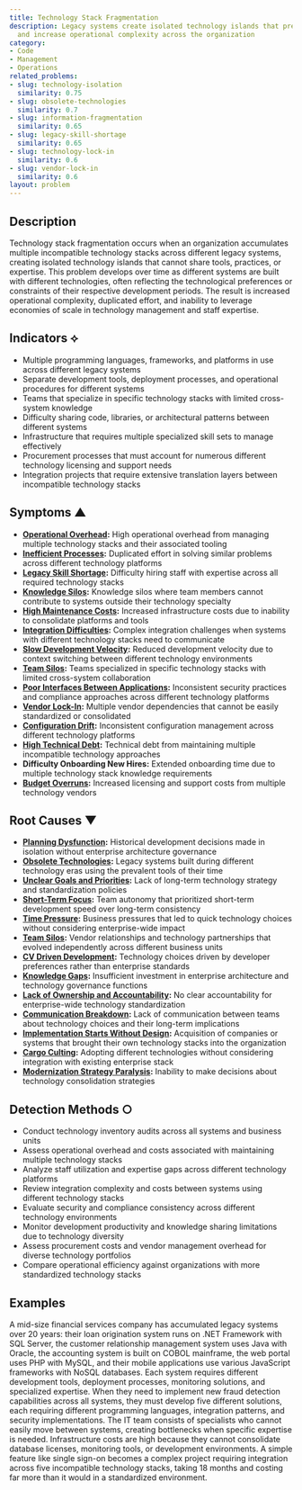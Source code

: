 ```yaml
---
title: Technology Stack Fragmentation
description: Legacy systems create isolated technology islands that prevent standardization
  and increase operational complexity across the organization
category:
- Code
- Management
- Operations
related_problems:
- slug: technology-isolation
  similarity: 0.75
- slug: obsolete-technologies
  similarity: 0.7
- slug: information-fragmentation
  similarity: 0.65
- slug: legacy-skill-shortage
  similarity: 0.65
- slug: technology-lock-in
  similarity: 0.6
- slug: vendor-lock-in
  similarity: 0.6
layout: problem
---
```


## Description

Technology stack fragmentation occurs when an organization accumulates multiple incompatible technology stacks across different legacy systems, creating isolated technology islands that cannot share tools, practices, or expertise. This problem develops over time as different systems are built with different technologies, often reflecting the technological preferences or constraints of their respective development periods. The result is increased operational complexity, duplicated effort, and inability to leverage economies of scale in technology management and staff expertise.

## Indicators ⟡

- Multiple programming languages, frameworks, and platforms in use across different legacy systems
- Separate development tools, deployment processes, and operational procedures for different systems
- Teams that specialize in specific technology stacks with limited cross-system knowledge
- Difficulty sharing code, libraries, or architectural patterns between different systems
- Infrastructure that requires multiple specialized skill sets to manage effectively
- Procurement processes that must account for numerous different technology licensing and support needs
- Integration projects that require extensive translation layers between incompatible technology stacks

## Symptoms ▲

- **[Operational Overhead](operational-overhead.md):** High operational overhead from managing multiple technology stacks and their associated tooling
- **[Inefficient Processes](inefficient-processes.md):** Duplicated effort in solving similar problems across different technology platforms
- **[Legacy Skill Shortage](legacy-skill-shortage.md):** Difficulty hiring staff with expertise across all required technology stacks
- **[Knowledge Silos](knowledge-silos.md):** Knowledge silos where team members cannot contribute to systems outside their technology specialty
- **[High Maintenance Costs](high-maintenance-costs.md):** Increased infrastructure costs due to inability to consolidate platforms and tools
- **[Integration Difficulties](integration-difficulties.md):** Complex integration challenges when systems with different technology stacks need to communicate
- **[Slow Development Velocity](slow-development-velocity.md):** Reduced development velocity due to context switching between different technology environments
- **[Team Silos](team-silos.md):** Teams specialized in specific technology stacks with limited cross-system collaboration
- **[Poor Interfaces Between Applications](poor-interfaces-between-applications.md):** Inconsistent security practices and compliance approaches across different technology platforms
- **[Vendor Lock-In](vendor-lock-in.md):** Multiple vendor dependencies that cannot be easily standardized or consolidated
- **[Configuration Drift](configuration-drift.md):** Inconsistent configuration management across different technology platforms
- **[High Technical Debt](high-technical-debt.md):** Technical debt from maintaining multiple incompatible technology approaches
- **Difficulty Onboarding New Hires:** Extended onboarding time due to multiple technology stack knowledge requirements
- **[Budget Overruns](budget-overruns.md):** Increased licensing and support costs from multiple technology vendors

## Root Causes ▼

- **[Planning Dysfunction](planning-dysfunction.md):** Historical development decisions made in isolation without enterprise architecture governance
- **[Obsolete Technologies](obsolete-technologies.md):** Legacy systems built during different technology eras using the prevalent tools of their time
- **[Unclear Goals and Priorities](unclear-goals-and-priorities.md):** Lack of long-term technology strategy and standardization policies
- **[Short-Term Focus](short-term-focus.md):** Team autonomy that prioritized short-term development speed over long-term consistency
- **[Time Pressure](time-pressure.md):** Business pressures that led to quick technology choices without considering enterprise-wide impact
- **[Team Silos](team-silos.md):** Vendor relationships and technology partnerships that evolved independently across different business units
- **[CV Driven Development](cv-driven-development.md):** Technology choices driven by developer preferences rather than enterprise standards
- **[Knowledge Gaps](knowledge-gaps.md):** Insufficient investment in enterprise architecture and technology governance functions
- **[Lack of Ownership and Accountability](lack-of-ownership-and-accountability.md):** No clear accountability for enterprise-wide technology standardization
- **[Communication Breakdown](communication-breakdown.md):** Lack of communication between teams about technology choices and their long-term implications
- **[Implementation Starts Without Design](implementation-starts-without-design.md):** Acquisition of companies or systems that brought their own technology stacks into the organization
- **[Cargo Culting](cargo-culting.md):** Adopting different technologies without considering integration with existing enterprise stack
- **[Modernization Strategy Paralysis](modernization-strategy-paralysis.md):** Inability to make decisions about technology consolidation strategies

## Detection Methods ○

- Conduct technology inventory audits across all systems and business units
- Assess operational overhead and costs associated with maintaining multiple technology stacks
- Analyze staff utilization and expertise gaps across different technology platforms
- Review integration complexity and costs between systems using different technology stacks
- Evaluate security and compliance consistency across different technology environments
- Monitor development productivity and knowledge sharing limitations due to technology diversity
- Assess procurement costs and vendor management overhead for diverse technology portfolios
- Compare operational efficiency against organizations with more standardized technology stacks

## Examples

A mid-size financial services company has accumulated legacy systems over 20 years: their loan origination system runs on .NET Framework with SQL Server, the customer relationship management system uses Java with Oracle, the accounting system is built on COBOL mainframe, the web portal uses PHP with MySQL, and their mobile applications use various JavaScript frameworks with NoSQL databases. Each system requires different development tools, deployment processes, monitoring solutions, and specialized expertise. When they need to implement new fraud detection capabilities across all systems, they must develop five different solutions, each requiring different programming languages, integration patterns, and security implementations. The IT team consists of specialists who cannot easily move between systems, creating bottlenecks when specific expertise is needed. Infrastructure costs are high because they cannot consolidate database licenses, monitoring tools, or development environments. A simple feature like single sign-on becomes a complex project requiring integration across five incompatible technology stacks, taking 18 months and costing far more than it would in a standardized environment.